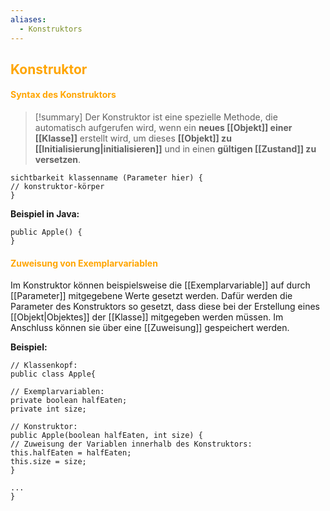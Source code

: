 ```yaml
---
aliases:
  - Konstruktors
---
```

## <font color = "orange">Konstruktor</font>
#### <font color="orange"> Syntax des Konstruktors </font>

> [!summary]
> Der Konstruktor ist eine spezielle Methode, die automatisch aufgerufen wird, wenn ein **neues [[Objekt]] einer [[Klasse]]** erstellt wird, um dieses **[[Objekt]] zu [[Initialisierung|initialisieren]]** und in einen **gültigen [[Zustand]] zu versetzen**.

```
sichtbarkeit klassenname (Parameter hier) {
// konstruktor-körper
}
```

**Beispiel in Java:**
```
public Apple() {
}
```

#### <font color = "orange"> Zuweisung von Exemplarvariablen</font>
Im Konstruktor können beispielsweise die [[Exemplarvariable]] auf durch [[Parameter]] mitgegebene Werte gesetzt werden. 
Dafür werden die Parameter des Konstruktors so gesetzt, dass diese bei der Erstellung eines [[Objekt|Objektes]] der [[Klasse]] mitgegeben werden müssen. Im Anschluss können sie über eine [[Zuweisung]] gespeichert werden.

**Beispiel:**
```
// Klassenkopf:
public class Apple{

// Exemplarvariablen:
private boolean halfEaten;
private int size;

// Konstruktor:
public Apple(boolean halfEaten, int size) {
// Zuweisung der Variablen innerhalb des Konstruktors:
this.halfEaten = halfEaten;
this.size = size;
}

...
}
```